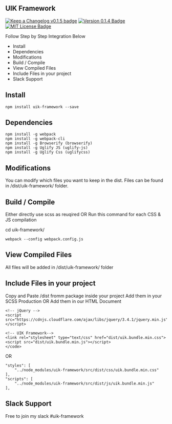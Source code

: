 ## UIK Framework

[![Keep a Changelog v0.1.5 badge][changelog-badge]][changelog]
[![Version 0.1.4 Badge][version-badge]][changelog]
[![MIT License Badge][license-badge]][license]

Follow Step by Step Integration Below

* Install
* Dependencies
* Modifications
* Build / Compile
* View Compiled Files
* Include Files in your project
* Slack Support

## Install

```render
npm install uik-framework --save
```

## Dependencies

```render
npm install -g webpack
npm install -g webpack-cli
npm install -g Browserify (browserify)
npm install -g Uglify JS (uglify-js)
npm install -g Uglify Css (uglifycss)
```

## Modifications

You can modify which files you want to keep in the dist.
Files can be found in /dist/uik-framework/ folder.

## Build / Compile

Either directly use scss as reuqired
OR
Run this command for each CSS & JS compilation

cd uik-framework/
```render
webpack --config webpack.config.js
```

## View Compiled Files

All files will be added in /dist/uik-framework/ folder

## Include Files in your project

Copy and Paste /dist fromm package inside your project
Add them in your SCSS Production
OR
Add them in our HTML Document

```render
<!-- jQuery -->
<script src="https://cdnjs.cloudflare.com/ajax/libs/jquery/3.4.1/jquery.min.js"></script>

<!-- UIK Framework-->
<link rel="stylesheet" type="text/css" href="dist/uik.bundle.min.css">
<script src="dist/uik.bundle.min.js"></script>
</code>
```
OR
```render
"styles": [
	"../node_modules/uik-framework/src/dist/css/uik.bundle.min.css"
],
"scripts": [
	"../node_modules/uik-framework/src/dist/js/uik.bundle.min.js"
],
```

## Slack Support
Free to join my slack #uik-framework

[changelog]: ./CHANGELOG.md
[changelog-badge]: https://img.shields.io/badge/changelog-v0.1.5-%23E05735
[license]: ./LICENSE.md
[version-badge]: https://img.shields.io/badge/version-0.1.5-blue.svg
[license-badge]: https://img.shields.io/badge/license-MIT-blue.svg